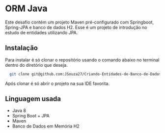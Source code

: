 # ORM Java

Este desafio contém um projeto Maven pré-configurado com Springboot, Spring-JPA e banco de dados H2.
Esse é um projeto de introdução no estudo de entidades utilizando JPA.


## Instalação

Para instalar é só clonar o repositório usando o comando abaixo
no terminal dentro do diretório que deseja.

```bash
  git clone git@github.com:JSouza27/Criando-Entidades-de-Banco-de-Dados-Java.git
```

Após clonar é só abrir o projeto na sua IDE favorita.

## Linguagem usada

- Java 8
- Spring Boot + JPA
- Maven
- Banco de Dados em Memória H2
